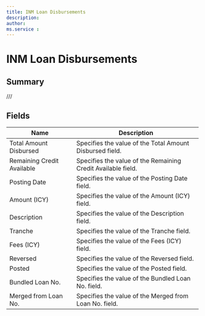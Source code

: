 ```yaml
---
title: INM Loan Disbursements
description: 
author: 
ms.service : 
---
```


# INM Loan Disbursements

## Summary

///

## Fields
<!-- You need to leave a space betwenn | your text and | -->

| Name | Description |
| ---- | ---- |
| Total Amount Disbursed | Specifies the value of the Total Amount Disbursed field. |
| Remaining Credit Available | Specifies the value of the Remaining Credit Available field. |
| Posting Date | Specifies the value of the Posting Date field. |
| Amount (ICY) | Specifies the value of the Amount (ICY) field. |
| Description | Specifies the value of the Description field. |
| Tranche | Specifies the value of the Tranche field. |
| Fees (ICY) | Specifies the value of the Fees (ICY) field. |
| Reversed | Specifies the value of the Reversed field. |
| Posted | Specifies the value of the Posted field. |
| Bundled Loan No. | Specifies the value of the Bundled Loan No. field. |
| Merged from Loan No. | Specifies the value of the Merged from Loan No. field. |
